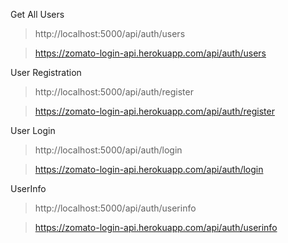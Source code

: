 
Get All Users
> http://localhost:5000/api/auth/users

> https://zomato-login-api.herokuapp.com/api/auth/users

User Registration
> http://localhost:5000/api/auth/register

> https://zomato-login-api.herokuapp.com/api/auth/register

User Login
> http://localhost:5000/api/auth/login

> https://zomato-login-api.herokuapp.com/api/auth/login

UserInfo
> http://localhost:5000/api/auth/userinfo

> https://zomato-login-api.herokuapp.com/api/auth/userinfo
